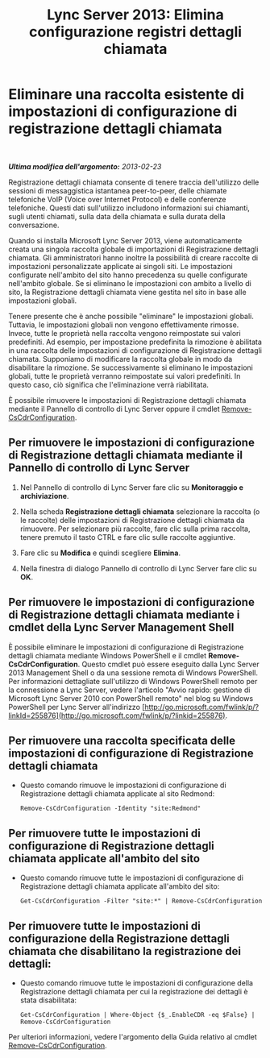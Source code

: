 ﻿---
title: "Lync Server 2013: Elimina configurazione registri dettagli chiamata"
TOCTitle: "Lync Server 2013: Elimina configurazione registri dettagli chiamata"
ms:assetid: 8ebf5da8-c0fc-498c-8d85-527d3be8479a
ms:mtpsurl: https://technet.microsoft.com/it-it/library/JJ688128(v=OCS.15)
ms:contentKeyID: 49887649
ms.date: 08/24/2015
mtps_version: v=OCS.15
ms.translationtype: HT
---

# Eliminare una raccolta esistente di impostazioni di configurazione di registrazione dettagli chiamata

 

_**Ultima modifica dell'argomento:** 2013-02-23_

Registrazione dettagli chiamata consente di tenere traccia dell'utilizzo delle sessioni di messaggistica istantanea peer-to-peer, delle chiamate telefoniche VoIP (Voice over Internet Protocol) e delle conferenze telefoniche. Questi dati sull'utilizzo includono informazioni sui chiamanti, sugli utenti chiamati, sulla data della chiamata e sulla durata della conversazione.

Quando si installa Microsoft Lync Server 2013, viene automaticamente creata una singola raccolta globale di importazioni di Registrazione dettagli chiamata. Gli amministratori hanno inoltre la possibilità di creare raccolte di impostazioni personalizzate applicate ai singoli siti. Le impostazioni configurate nell'ambito del sito hanno precedenza su quelle configurate nell'ambito globale. Se si eliminano le impostazioni con ambito a livello di sito, la Registrazione dettagli chiamata viene gestita nel sito in base alle impostazioni globali.

Tenere presente che è anche possibile "eliminare" le impostazioni globali. Tuttavia, le impostazioni globali non vengono effettivamente rimosse. Invece, tutte le proprietà nella raccolta vengono reimpostate sui valori predefiniti. Ad esempio, per impostazione predefinita la rimozione è abilitata in una raccolta delle impostazioni di configurazione di Registrazione dettagli chiamata. Supponiamo di modificare la raccolta globale in modo da disabilitare la rimozione. Se successivamente si eliminano le impostazioni globali, tutte le proprietà verranno reimpostate sui valori predefiniti. In questo caso, ciò significa che l'eliminazione verrà riabilitata.

È possibile rimuovere le impostazioni di Registrazione dettagli chiamata mediante il Pannello di controllo di Lync Server oppure il cmdlet [Remove-CsCdrConfiguration](https://docs.microsoft.com/en-us/powershell/module/skype/Remove-CsCdrConfiguration).

## Per rimuovere le impostazioni di configurazione di Registrazione dettagli chiamata mediante il Pannello di controllo di Lync Server

1.  Nel Pannello di controllo di Lync Server fare clic su **Monitoraggio e archiviazione**.

2.  Nella scheda **Registrazione dettagli chiamata** selezionare la raccolta (o le raccolte) delle impostazioni di Registrazione dettagli chiamata da rimuovere. Per selezionare più raccolte, fare clic sulla prima raccolta, tenere premuto il tasto CTRL e fare clic sulle raccolte aggiuntive.

3.  Fare clic su **Modifica** e quindi scegliere **Elimina**.

4.  Nella finestra di dialogo Pannello di controllo di Lync Server fare clic su **OK**.

## Per rimuovere le impostazioni di configurazione di Registrazione dettagli chiamata mediante i cmdlet della Lync Server Management Shell

È possibile eliminare le impostazioni di configurazione di Registrazione dettagli chiamata mediante Windows PowerShell e il cmdlet **Remove-CsCdrConfiguration**. Questo cmdlet può essere eseguito dalla Lync Server 2013 Management Shell o da una sessione remota di Windows PowerShell. Per informazioni dettagliate sull'utilizzo di Windows PowerShell remoto per la connessione a Lync Server, vedere l'articolo "Avvio rapido: gestione di Microsoft Lync Server 2010 con PowerShell remoto" nel blog su Windows PowerShell per Lync Server all'indirizzo [http://go.microsoft.com/fwlink/p/?linkId=255876](http://go.microsoft.com/fwlink/p/?linkid=255876).

## Per rimuovere una raccolta specificata delle impostazioni di configurazione di Registrazione dettagli chiamata

  - Questo comando rimuove le impostazioni di configurazione di Registrazione dettagli chiamata applicate al sito Redmond:
    
        Remove-CsCdrConfiguration -Identity "site:Redmond"

## Per rimuovere tutte le impostazioni di configurazione di Registrazione dettagli chiamata applicate all'ambito del sito

  - Questo comando rimuove tutte le impostazioni di configurazione di Registrazione dettagli chiamata applicate all'ambito del sito:
    
        Get-CsCdrConfiguration -Filter "site:*" | Remove-CsCdrConfiguration

## Per rimuovere tutte le impostazioni di configurazione della Registrazione dettagli chiamata che disabilitano la registrazione dei dettagli:

  - Questo comando rimuove tutte le impostazioni di configurazione della Registrazione dettagli chiamata per cui la registrazione dei dettagli è stata disabilitata:
    
        Get-CsCdrConfiguration | Where-Object {$_.EnableCDR -eq $False} | Remove-CsCdrConfiguration

Per ulteriori informazioni, vedere l'argomento della Guida relativo al cmdlet [Remove-CsCdrConfiguration](https://docs.microsoft.com/en-us/powershell/module/skype/Remove-CsCdrConfiguration).

